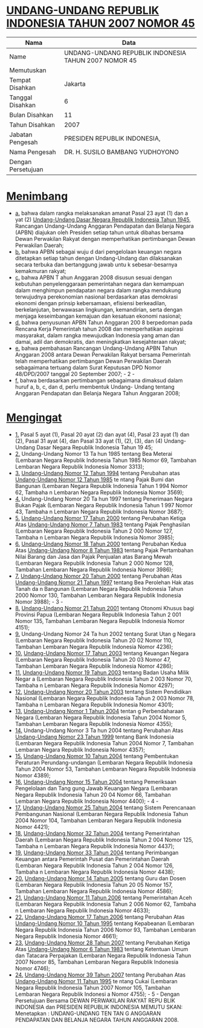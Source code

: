 # [UNDANG-UNDANG REPUBLIK INDONESIA TAHUN 2007 NOMOR 45](http://example.org/legal/document/uu/2007/45)

| Nama | Data |
| ------ | ----- |
|Name|UNDANG-UNDANG REPUBLIK INDONESIA TAHUN 2007 NOMOR 45|
|Memutuskan||
|Tempat Disahkan|Jakarta|
|Tanggal Disahkan|6|
|Bulan Disahkan|11|
|Tahun Disahkan|2007|
|Jabatan Pengesah|PRESIDEN REPUBLIK INDONESIA,|
|Nama Pengesah|DR. H. SUSILO BAMBANG YUDHOYONO|
|Dengan Persetujuan||
# [Menimbang](http://example.org/legal/document/uu/2007/45/menimbang)

* [a.](http://example.org/legal/document/uu/2007/45/menimbang/point/a) bahwa dalam rangka melaksanakan amanat Pasal 23 ayat (1) dan a yat (2) [Undang-Undang Dasar Negara Republik Indonesia Tahun 1945](http://example.org/legal/document/uu), Rancangan Undang-Undang Anggaran Pendapatan dan Belanja Negara (APBN) diajukan oleh Presiden setiap tahun untuk dibahas bersama Dewan Perwakilan Rakyat dengan memperhatikan pertimbangan Dewan Perwakilan Daerah;
* [b.](http://example.org/legal/document/uu/2007/45/menimbang/point/b) bahwa APBN sebagai wuju d dari pengelolaan keuangan negara ditetapkan setiap tahun dengan Undang-Undang dan dilaksanakan secara terbuka dan bertanggung jawab untu k sebesar-besarnya kemakmuran rakyat;
* [c.](http://example.org/legal/document/uu/2007/45/menimbang/point/c) bahwa APBN T ahun Anggaran 2008 disusun sesuai dengan kebutuhan penyelenggaraan pemerintahan negara dan kemampuan dalam menghimpun pendapatan negara dalam rangka mendukung terwujudnya perekonomian nasional berdasarkan atas demokrasi ekonomi dengan prinsip kebersamaan, efisiensi berkeadilan, berkelanjutan, berwawasan lingkungan, kemandirian, serta dengan menjaga keseimbangan kemajuan dan kesatuan ekonomi nasional;
* [d.](http://example.org/legal/document/uu/2007/45/menimbang/point/d) bahwa penyusunan APBN Tahun Anggaran 200 8 berpedoman pada Rencana Kerja Pemerintah tahun 2008 dan memperhatikan aspirasi masyarakat, dalam rangka mewujudkan Indonesia yang aman dan damai, adil dan demokratis, dan meningkatkan kesejahteraan rakyat;
* [e.](http://example.org/legal/document/uu/2007/45/menimbang/point/e) bahwa pembahasan Rancangan Undang-Undang APBN Tahun Anggaran 2008 antara Dewan Perwakilan Rakyat bersama Pemerintah telah memperhatikan pertimbangan Dewan Perwakilan Daerah sebagaimana tertuang dalam Surat Keputusan DPD Nomor 48/DPD/2007 tanggal 20 September 2007; - 2 -
* [f.](http://example.org/legal/document/uu/2007/45/menimbang/point/f) bahwa berdasarkan pertimbangan sebagaimana dimaksud dalam huruf a, b, c, dan d, perlu membentuk Undang- Undang tentang Anggaran Pendapatan dan Belanja Negara Tahun Anggaran 2008;
# [Mengingat](http://example.org/legal/document/uu/2007/45/mengingat)

* [1.](http://example.org/legal/document/uu/2007/45/mengingat/point/0001) Pasal 5 ayat (1), Pasal 20 ayat (2) dan ayat (4), Pasal 23 ayat (1) dan (2), Pasal 31 ayat (4), dan Pasal 33 ayat (1), (2), (3), dan (4) Undang-Undang Dasar Negara Republik Indonesia Tahun 19 45;
* [2.](http://example.org/legal/document/uu/2007/45/mengingat/point/0002) Undang-Undang Nomor 13 Ta hun 1985 tentang Bea Meterai (Lembaran Negara Republik Indonesia Tahun 1985 Nomor 69, Tambahan Lembaran Negara Republik Indonesia Nomor 3313);
* [3.](http://example.org/legal/document/uu/2007/45/mengingat/point/0003) [Undang-Undang Nomor 12 Tahun 1994](http://example.org/legal/document/uu/1994/12) tentang Perubahan atas [Undang-Undang Nomor 12 Tahun 1985](http://example.org/legal/document/uu/1985/12) te ntang Pajak Bumi dan Bangunan (Lembaran Negara Republik Indonesia Tahun 1 994 Nomor 62, Tambaha n Lembaran Negara Republik Indonesia Nomor 3569);
* [4.](http://example.org/legal/document/uu/2007/45/mengingat/point/0004) Undang-Undang Nomor 20 Ta hun 1997 tentang Penerimaan Negara Bukan Pajak (Lembaran Negara Republik Indonesia Tahun 1 997 Nomor 43, Tambaha n Lembaran Negara Republik Indonesia Nomor 3687);
* [5.](http://example.org/legal/document/uu/2007/45/mengingat/point/0005) [Undang-Undang Nomor 17 Tahun 2000](http://example.org/legal/document/uu/2000/17) tentang Perubahan Ketiga Atas [Undang-Undang Nomor 7 Tahun 1983](http://example.org/legal/document/uu/1983/7) tentang Pajak Penghasilan (Lembaran Negara Republik Indonesia Tahun 2 000 Nomor 127, Tambaha n Lembaran Negara Republik Indonesia Nomor 3985);
* [6.](http://example.org/legal/document/uu/2007/45/mengingat/point/0006) [Undang-Undang Nomor 18 Tahun 2000](http://example.org/legal/document/uu/2000/18) tentang Perubahan Kedua Atas [Undang-Undang Nomor 8 Tahun 1983](http://example.org/legal/document/uu/1983/8) tentang Pajak Pertambahan Nilai Barang dan Jasa dan Pajak Penjualan atas Barang Mewah (Lembaran Negara Republik Indonesia Tahun 2 000 Nomor 128, Tambahan Lembaran Negara Republik Indonesia Nomor 3986);
* [7.](http://example.org/legal/document/uu/2007/45/mengingat/point/0007) [Undang-Undang Nomor 20 Tahun 2000](http://example.org/legal/document/uu/2000/20) tentang Perubahan Atas [Undang-Undang Nomor 21 Tahun 1997](http://example.org/legal/document/uu/1997/21) tentang Bea Perolehan Hak atas Tanah da n Bangunan (Lembaran Negara Republik Indonesia Tahun 2000 Nomor 130, Tambahan Lembaran Negara Republik Indonesia Nomor 3988); - 3 -
* [8.](http://example.org/legal/document/uu/2007/45/mengingat/point/0008) [Undang-Undang Nomor 21 Tahun 2001](http://example.org/legal/document/uu/2001/21) tentang Otonomi Khusus bagi Provinsi Papua (Lembaran Negara Republik Indonesia Tahun 2 001 Nomor 135, Tambahan Lembaran Negara Republik Indonesia Nomor 4151);
* [9.](http://example.org/legal/document/uu/2007/45/mengingat/point/0009) Undang-Undang Nomor 24 Ta hun 2002 tentang Surat Utan g Negara (Lembaran Negara Republik Indonesia Tahun 20 02 Nomor 110, Tambahan Lembaran Negara Republik Indonesia Nomor 4236);
* [10.](http://example.org/legal/document/uu/2007/45/mengingat/point/0010) [Undang-Undang Nomor 17 Tahun 2003](http://example.org/legal/document/uu/2003/17) tentang Keuangan Negara (Lembaran Negara Republik Indonesia Tahun 20 03 Nomor 47, Tambahan Lembaran Negara Republik Indonesia Nomor 4286);
* [11.](http://example.org/legal/document/uu/2007/45/mengingat/point/0011) [Undang-Undang Nomor 19 Tahun 2003](http://example.org/legal/document/uu/2003/19) tentang Badan Usaha Milik Negar a (Lembaran Negara Republik Indonesia Tahun 2 003 Nomor 70, Tambaha n Lembaran Negara Republik Indonesia Nomor 4297);
* [12.](http://example.org/legal/document/uu/2007/45/mengingat/point/0012) [Undang-Undang Nomor 20 Tahun 2003](http://example.org/legal/document/uu/2003/20) tentang Sistem Pendidikan Nasional (Lembaran Negara Republik Indonesia Tahun 2 003 Nomor 78, Tambaha n Lembaran Negara Republik Indonesia Nomor 4301);
* [13.](http://example.org/legal/document/uu/2007/45/mengingat/point/0013) [Undang-Undang Nomor 1 Tahun 2004](http://example.org/legal/document/uu/2004/1) tentan g Perbendaharaan Negara (Lembaran Negara Republik Indonesia Tahun 2004 Nomor 5, Tambahan Lembaran Negara Republik Indonesia Nomor 4355);
* [14.](http://example.org/legal/document/uu/2007/45/mengingat/point/0014) Undang-Undang Nomor 3 Ta hun 2004 tentang Perubahan Atas [Undang-Undang Nomor 23 Tahun 1999](http://example.org/legal/document/uu/1999/23) tentang Bank Indonesia (Lembaran Negara Republik Indonesia Tahun 2004 Nomor 7, Tambahan Lembaran Negara Republik Indonesia Nomor 4357);
* [15.](http://example.org/legal/document/uu/2007/45/mengingat/point/0015) [Undang-Undang Nomor 10 Tahun 2004](http://example.org/legal/document/uu/2004/10) tentang Pembentukan Peraturan Perundang-undangan (Lembaran Negara Republik Indonesia Tahun 2004 Nomor 53, Tambahan Lembaran Negara Republik Indonesia Nomor 4389);
* [16.](http://example.org/legal/document/uu/2007/45/mengingat/point/0016) [Undang-Undang Nomor 15 Tahun 2004](http://example.org/legal/document/uu/2004/15) tentang Pemeriksaan Pengelolaan dan Tang gung Jawab Keuangan Negara (Lembaran Negara Republik Indonesia Tahun 20 04 Nomor 66, Tambahan Lembaran Negara Republik Indonesia Nomor 4400); - 4 -
* [17.](http://example.org/legal/document/uu/2007/45/mengingat/point/0017) [Undang-Undang Nomor 25 Tahun 2004](http://example.org/legal/document/uu/2004/25) tentang Sistem Perencanaan Pembangunan Nasional (Lembaran Negara Republik Indonesia Tahun 2004 Nomor 104, Tambahan Lembaran Negara Republik Indonesia Nomor 4421);
* [18.](http://example.org/legal/document/uu/2007/45/mengingat/point/0018) [Undang-Undang Nomor 32 Tahun 2004](http://example.org/legal/document/uu/2004/32) tentang Pemerintahan Daerah (Lembaran Negara Republik Indonesia Tahun 2 004 Nomor 125, Tambaha n Lembaran Negara Republik Indonesia Nomor 4437);
* [19.](http://example.org/legal/document/uu/2007/45/mengingat/point/0019) [Undang-Undang Nomor 33 Tahun 2004](http://example.org/legal/document/uu/2004/33) tentang Perimbangan Keuangan antara Pemerintah Pusat dan Pemerintahan Daerah (Lembaran Negara Republik Indonesia Tahun 2 004 Nomor 126, Tambaha n Lembaran Negara Republik Indonesia Nomor 4438);
* [20.](http://example.org/legal/document/uu/2007/45/mengingat/point/0020) [Undang-Undang Nomor 14 Tahun 2005](http://example.org/legal/document/uu/2005/14) tentang Guru dan Dosen (Lembaran Negara Republik Indonesia Tahun 20 05 Nomor 157, Tambahan Lembaran Negara Republik Indonesia Nomor 4586);
* [21.](http://example.org/legal/document/uu/2007/45/mengingat/point/0021) [Undang-Undang Nomor 11 Tahun 2006](http://example.org/legal/document/uu/2006/11) tentang Pemerintahan Aceh (Lembaran Negara Republik Indonesia Tahun 2 006 Nomor 62, Tambaha n Lembaran Negara Republik Indonesia Nomor 4633);
* [22.](http://example.org/legal/document/uu/2007/45/mengingat/point/0022) [Undang-Undang Nomor 17 Tahun 2006](http://example.org/legal/document/uu/2006/17) tentang Perubahan Atas [Undang-Undang Nomor 10 Tahun 1995](http://example.org/legal/document/uu/1995/10) tentang Kepabeanan (Lembaran Negara Republik Indonesia Tahun 2006 Nomor 93, Tambahan Lembaran Negara Republik Indonesia Nomor 4661);
* [23.](http://example.org/legal/document/uu/2007/45/mengingat/point/0023) [Undang-Undang Nomor 28 Tahun 2007](http://example.org/legal/document/uu/2007/28) tentang Perubahan Ketiga Atas [Undang-Undang Nomor 6 Tahun 1983](http://example.org/legal/document/uu/1983/6) tentang Ketentuan Umum dan Tatacara Perpajakan (Lembaran Negara Republik Indonesia Tahun 2007 Nomor 85, Tambahan Lembaran Negara Republik Indonesia Nomor 4746);
* [24.](http://example.org/legal/document/uu/2007/45/mengingat/point/0024) [Undang-Undang Nomor 39 Tahun 2007](http://example.org/legal/document/uu/2007/39) tentang Perubahan Atas [Undang-Undang Nomor 11 Tahun 1995](http://example.org/legal/document/uu/1995/11) te ntang Cukai (Lembaran Negara Republik Indonesia Tahun 2007 Nomor 105, Tambahan Lembaran Negara Republik Indonesi a Nomor 4755); - 5 - Dengan Persetujuan Bersama DEWAN PERWAKILAN RAKYAT REPU BLIK INDONESIA dan PRESIDEN REPUBLIK INDONESIA MEMUTU SKAN: Menetapkan : UNDANG-UNDANG TEN TAN G ANGGARAN PENDAPATAN DAN BELANJA NEGARA TAHUN ANGGARAN 2008.